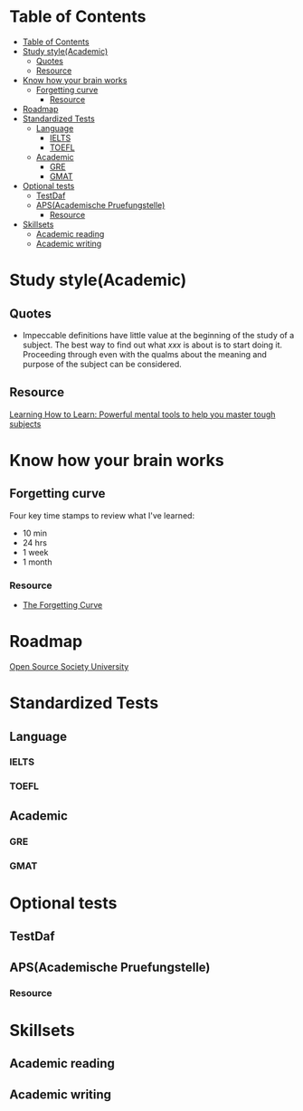 # Table of Contents
- [Table of Contents](#table-of-contents)
- [Study style(Academic)](#study-styleacademic)
  - [Quotes](#quotes)
  - [Resource](#resource)
- [Know how your brain works](#know-how-your-brain-works)
  - [Forgetting curve](#forgetting-curve)
    - [Resource](#resource-1)
- [Roadmap](#roadmap)
- [Standardized Tests](#standardized-tests)
  - [Language](#language)
    - [IELTS](#ielts)
    - [TOEFL](#toefl)
  - [Academic](#academic)
    - [GRE](#gre)
    - [GMAT](#gmat)
- [Optional tests](#optional-tests)
  - [TestDaf](#testdaf)
  - [APS(Academische Pruefungstelle)](#apsacademische-pruefungstelle)
    - [Resource](#resource-2)
- [Skillsets](#skillsets)
  - [Academic reading](#academic-reading)
  - [Academic writing](#academic-writing)
# Study style(Academic)

## Quotes
- Impeccable definitions have little value at the beginning of the study of a subject. The best way to find out what *xxx* is about is to start doing it. Proceeding through even with the qualms about the meaning and purpose of the subject can be considered.

## Resource
[Learning How to Learn: Powerful mental tools to help you master tough subjects](https://www.coursera.org/learn/learning-how-to-learn)

# Know how your brain works
## Forgetting curve
Four key time stamps to review what I've learned:
- 10 min
- 24 hrs
- 1 week
- 1 month

### Resource
- [The Forgetting Curve](https://www.csustan.edu/sites/default/files/groups/Writing%20Program/forgetting_curve.pdf)

# Roadmap
[Open Source Society University](https://github.com/ossu)

# Standardized Tests
## Language
### IELTS
### TOEFL
## Academic
### GRE
### GMAT

# Optional tests
## TestDaf
## APS(Academische Pruefungstelle)
### Resource
# Skillsets
## Academic reading
## Academic writing